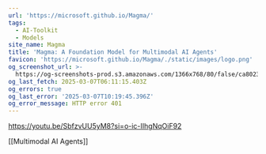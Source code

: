 ```yaml
---
url: 'https://microsoft.github.io/Magma/'
tags:
  - AI-Toolkit
  - Models
site_name: Magma
title: 'Magma: A Foundation Model for Multimodal AI Agents'
favicon: 'https://microsoft.github.io/Magma/./static/images/logo.png'
og_screenshot_url: >-
  https://og-screenshots-prod.s3.amazonaws.com/1366x768/80/false/ca8023dd3c55bdc930006a714012248b504e4b59745d744e41232c1debdc06af.jpeg
og_last_fetch: 2025-03-07T06:11:15.403Z
og_errors: true
og_last_error: '2025-03-07T10:19:45.396Z'
og_error_message: HTTP error 401
---
```


https://youtu.be/SbfzvUU5yM8?si=o-ic-IIhgNqOiF92

[[Multimodal AI Agents]]

